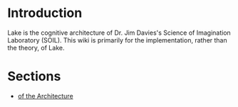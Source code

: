 # Introduction #

Lake is the cognitive architecture of Dr. Jim Davies's Science of Imagination Laboratory (SOIL). This wiki is primarily for the implementation, rather than the theory, of Lake.

# Sections #
  * [of the Architecture](Goals.md)